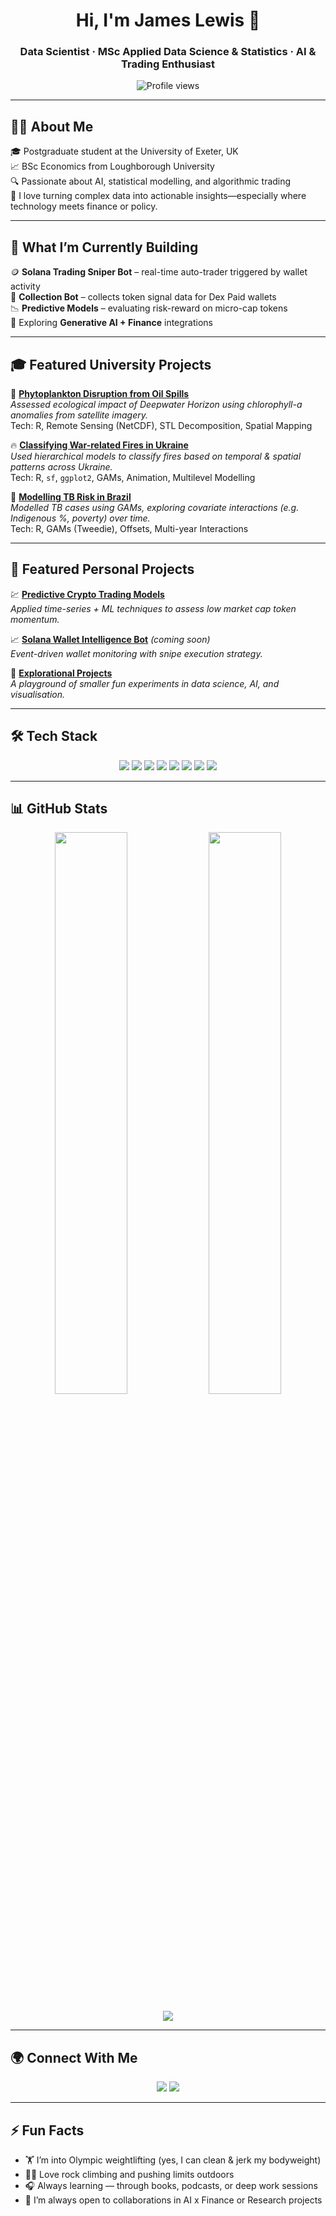 <h1 align="center">Hi, I'm James Lewis 👋</h1>
<h3 align="center">Data Scientist · MSc Applied Data Science & Statistics · AI & Trading Enthusiast</h3>

<p align="center">
  <img src="https://komarev.com/ghpvc/?username=KetchupJL&label=Profile%20views&color=0e75b6&style=flat" alt="Profile views" />
</p>

---

## 👨‍💻 About Me

🎓 Postgraduate student at the University of Exeter, UK  
📈 BSc Economics from Loughborough University    
🔍 Passionate about AI, statistical modelling, and algorithmic trading  
🧠 I love turning complex data into actionable insights—especially where technology meets finance or policy.

---

## 🧱 What I’m Currently Building

🪙 **Solana Trading Sniper Bot** – real-time auto-trader triggered by wallet activity  
📡 **Collection Bot** – collects token signal data for Dex Paid wallets  
📉 **Predictive Models** – evaluating risk-reward on micro-cap tokens  
🧪 Exploring **Generative AI + Finance** integrations

---

## 🎓 Featured University Projects

🔬 [**Phytoplankton Disruption from Oil Spills**](https://github.com/KetchupJL/phytoplankton-oilspill)  
*Assessed ecological impact of Deepwater Horizon using chlorophyll-a anomalies from satellite imagery.*  
Tech: R, Remote Sensing (NetCDF), STL Decomposition, Spatial Mapping

🔥 [**Classifying War-related Fires in Ukraine**](https://github.com/KetchupJL/ukraine-war-fires)  
*Used hierarchical models to classify fires based on temporal & spatial patterns across Ukraine.*  
Tech: R, `sf`, `ggplot2`, GAMs, Animation, Multilevel Modelling

🦠 [**Modelling TB Risk in Brazil**](https://github.com/KetchupJL/tb-risk-modelling)  
*Modelled TB cases using GAMs, exploring covariate interactions (e.g. Indigenous %, poverty) over time.*  
Tech: R, GAMs (Tweedie), Offsets, Multi-year Interactions

---

## 🚀 Featured Personal Projects

💹 [**Predictive Crypto Trading Models**](https://github.com/KetchupJL/predictive-trading-models)  
*Applied time-series + ML techniques to assess low market cap token momentum.*

📈 [**Solana Wallet Intelligence Bot**](https://github.com/KetchupJL/solana-sniper-bot) *(coming soon)*  
*Event-driven wallet monitoring with snipe execution strategy.*

🔧 [**Explorational Projects**](https://github.com/KetchupJL/Explorational-Projects)  
*A playground of smaller fun experiments in data science, AI, and visualisation.*

---

## 🛠 Tech Stack

<p align="center">
  <img src="https://img.shields.io/badge/Python-3776AB?style=for-the-badge&logo=python&logoColor=white"/>
  <img src="https://img.shields.io/badge/R-276DC3?style=for-the-badge&logo=r&logoColor=white"/>
  <img src="https://img.shields.io/badge/SQL-336791?style=for-the-badge&logo=mysql&logoColor=white"/>
  <img src="https://img.shields.io/badge/Jupyter-F37626?style=for-the-badge&logo=jupyter&logoColor=white"/>
  <img src="https://img.shields.io/badge/RStudio-75AADB?style=for-the-badge&logo=rstudio&logoColor=white"/>
  <img src="https://img.shields.io/badge/pandas-150458?style=for-the-badge&logo=pandas&logoColor=white"/>
  <img src="https://img.shields.io/badge/numpy-013243?style=for-the-badge&logo=numpy&logoColor=white"/>
  <img src="https://img.shields.io/badge/PyTorch-EE4C2C?style=for-the-badge&logo=pytorch&logoColor=white"/>
</p>

---

## 📊 GitHub Stats

<p align="center">
  <img src="https://github-readme-stats.vercel.app/api?username=KetchupJL&show_icons=true&theme=tokyonight" width="48%" />
  <img src="https://github-readme-stats.vercel.app/api/top-langs/?username=KetchupJL&layout=compact&theme=tokyonight" width="48%" />
</p>

<p align="center">
  <img src="https://github-readme-streak-stats.herokuapp.com/?user=KetchupJL&theme=tokyonight" />
</p>

---

## 🌍 Connect With Me

<p align="center">
  <a href="mailto:james066lewis@gmail.com"><img src="https://img.shields.io/badge/Email-D14836?style=for-the-badge&logo=gmail&logoColor=white"/></a>
  <a href="https://www.linkedin.com/in/james-lewis3/" target="_blank"><img src="https://img.shields.io/badge/LinkedIn-0A66C2?style=for-the-badge&logo=linkedin&logoColor=white"/></a>
</p>

---

## ⚡ Fun Facts

- 🏋️ I’m into Olympic weightlifting (yes, I can clean & jerk my bodyweight)  
- 🧗‍♂️ Love rock climbing and pushing limits outdoors  
- 🎧 Always learning — through books, podcasts, or deep work sessions  
- 💬 I’m always open to collaborations in AI x Finance or Research projects


